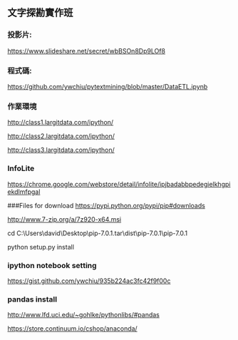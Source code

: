 ## 文字探勘實作班

### 投影片:
https://www.slideshare.net/secret/wbBSOn8Dp9LOf8

### 程式碼:
https://github.com/ywchiu/pytextmining/blob/master/DataETL.ipynb

### 作業環境
http://class1.largitdata.com/ipython/

http://class2.largitdata.com/ipython/

http://class3.largitdata.com/ipython/

### InfoLite
https://chrome.google.com/webstore/detail/infolite/ipjbadabbpedegielkhgpiekdlmfpgal


###Files for download
https://pypi.python.org/pypi/pip#downloads

http://www.7-zip.org/a/7z920-x64.msi

cd C:\Users\david\Desktop\pip-7.0.1.tar\dist\pip-7.0.1\pip-7.0.1

python setup.py install 

### ipython notebook setting
https://gist.github.com/ywchiu/935b224ac3fc42f9f00c


### pandas install
http://www.lfd.uci.edu/~gohlke/pythonlibs/#pandas

https://store.continuum.io/cshop/anaconda/
